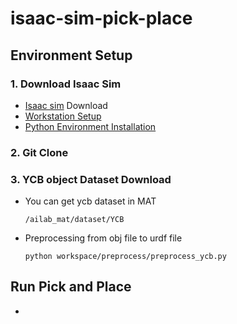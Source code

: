 # isaac-sim-pick-place

## Environment Setup

### 1. Download Isaac Sim
 - [Isaac sim](https://developer.nvidia.com/isaac-sim) Download
 - [Workstation Setup](https://docs.omniverse.nvidia.com/app_isaacsim/app_isaacsim/install_basic.html)
 - [Python Environment Installation](https://docs.omniverse.nvidia.com/app_isaacsim/app_isaacsim/install_python.html#advanced-running-with-anaconda)

### 2. Git Clone

### 3. YCB object  Dataset Download
 - You can get ycb dataset in MAT
    ```
    /ailab_mat/dataset/YCB
    ```
 - Preprocessing from obj file to urdf file
    ```
    python workspace/preprocess/preprocess_ycb.py
    ```


## Run Pick and Place

- 